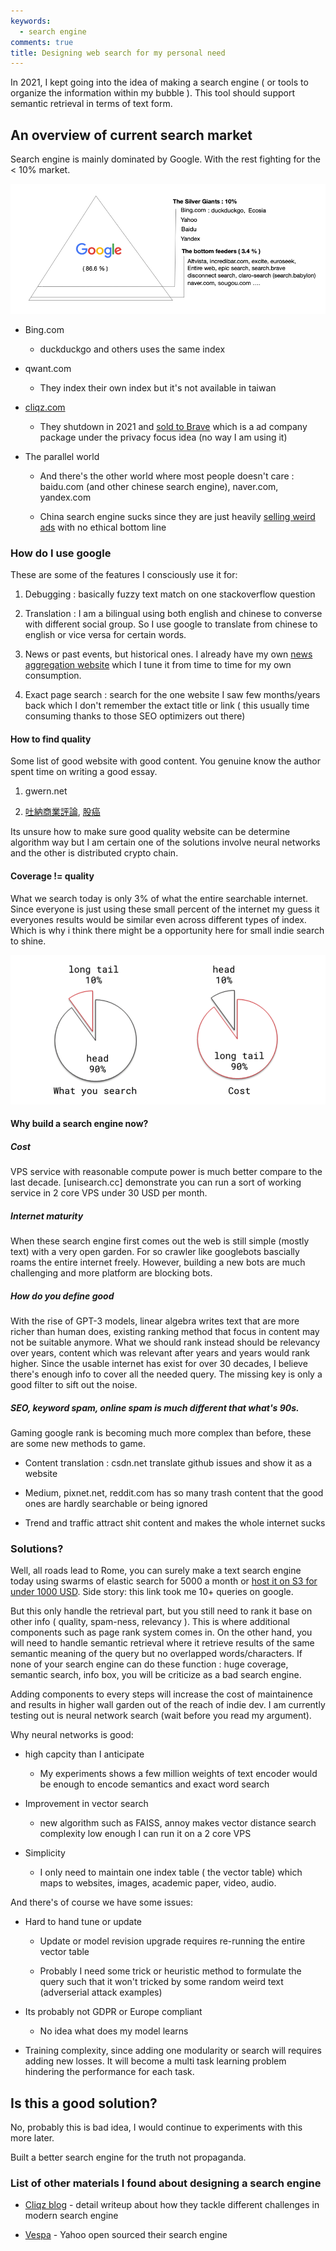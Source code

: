 ```yaml
---
keywords:
  - search engine
comments: true
title: Designing web search for my personal need
---
```


In 2021, I kept going into the idea of making a search engine ( or tools to organize the information within my bubble ). This tool should support semantic retrieval in terms of text form.

## An overview of current search market

Search engine is mainly dominated by Google. With the rest fighting for the < 10% market.

![2021 search market overview](https://raw.githubusercontent.com/theblackcat102/theblackcat102.github.io/master/images/market_share.png#center)

* Bing.com
    
    - duckduckgo and others uses the same index

* qwant.com

    - They index their own index but it's not available in taiwan

* [cliqz.com](https://cliqz.com/en/whycliqz/search-engine)

    - They shutdown in 2021 and [sold to Brave](https://brave.com/brave-search) which is a ad company package under the privacy focus idea (no way I am using it)


* The parallel world

    - And there's the other world where most people doesn't care : baidu.com (and other chinese search engine), naver.com, yandex.com

    - China search engine sucks since they are just heavily [selling weird ads](https://zh.wikipedia.org/wiki/%E7%99%BE%E5%BA%A6%E7%AB%9E%E4%BB%B7%E6%8E%92%E5%90%8D%E4%BA%8B%E4%BB%B6) with no ethical bottom line 


### How do I use google

These are some of the features I consciously use it for:

1. Debugging : basically fuzzy text match on one stackoverflow question

2. Translation : I am a bilingual using both english and chinese to converse with different social group. So I use google to translate from chinese to english or vice versa for certain words.

3. News or past events, but historical ones. I already have my own [news aggregation website](https://todayheadlines.live/) which I tune it from time to time for my own consumption.

4. Exact page search : search for the one website I saw few months/years back which I don't remember the extact title or link ( this usually time consuming thanks to those SEO optimizers out there)


#### How to find quality 

Some list of good website with good content. You genuine know the author spent time on writing a good essay. 

1. gwern.net

2. [吐納商業評論](https://tuna.to), [股癌](https://gooaye.com)

Its unsure how to make sure good quality website can be determine algorithm way but I am certain one of the solutions involve neural networks and the other is distributed crypto chain.

#### Coverage != quality

What we search today is only 3% of what the entire searchable internet. Since everyone is just using these small percent of the internet my guess it everyones results would be similar even across different types of index. Which is why i think there might be a opportunity here for small indie search to shine.

![The last 10% search results requires 90% of the cost to cover](https://raw.githubusercontent.com/theblackcat102/theblackcat102.github.io/master/images/90-10-rule-perception-vs-reality-19.png#center)


#### Why build a search engine now?

##### Cost 

VPS service with reasonable compute power is much better compare to the last decade. [unisearch.cc] demonstrate you can run a sort of working service in 2 core VPS under 30 USD per month.

##### Internet maturity

When these search engine first comes out the web is still simple (mostly text) with a very open garden. For so crawler like googlebots bascially roams the entire internet freely. However, building a new bots are much challenging and more platform are blocking bots.

##### How do you define good

With the rise of GPT-3 models, linear algebra writes text that are more richer than human does, existing ranking method that focus in content may not be suitable anymore. What we should rank instead should be relevancy over years, content which was relevant after years and years would rank higher. Since the usable internet has exist for over 30 decades, I believe there's enough info to cover all the needed query. The missing key is only a good filter to sift out the noise.


#####  SEO, keyword spam, online spam is much different that what's 90s. 

Gaming google rank is becoming much more complex than before, these are some new methods to game. 

* Content translation : csdn.net translate github issues and show it as a website

* Medium, pixnet.net, reddit.com has so many trash content that the good ones are hardly searchable or being ignored

* Trend and traffic attract shit content and makes the whole internet sucks

### Solutions?

Well, all roads lead to Rome, you can surely make a text search engine today using swarms of elastic search for 5000 a month or [host it on S3 for under 1000 USD](https://quickwit.io/blog/commoncrawl/). Side story: this link took me 10+ queries on google.

But this only handle the retrieval part, but you still need to rank it base on other info ( quality, spam-ness, relevancy ). This is where additional components such as page rank system comes in. On the other hand, you will need to handle semantic retrieval where it retrieve results of the same semantic meaning of the query but no overlapped words/characters. If none of your search engine can do these function : huge coverage, semantic search, info box, you will be criticize as a bad search engine.

Adding components to every steps will increase the cost of maintainence and results in higher wall garden out of the reach of indie dev. I am currently testing out is neural network search (wait before you read my argument). 

Why neural networks is good:

* high capcity than I anticipate

    - My experiments shows a few million weights of text encoder would be enough to encode semantics and exact word search

* Improvement in vector search

    - new algorithm such as FAISS, annoy makes vector distance search complexity low enough I can run it on a 2 core VPS

* Simplicity

    - I only need to maintain one index table ( the vector table) which maps to websites, images, academic paper, video, audio.

And there's of course we have some issues:

* Hard to hand tune or update

    - Update or model revision upgrade requires re-running the entire vector table

    - Probably I need some trick or heuristic method to formulate the query such that it won't tricked by some random weird text (adverserial attack examples)

* Its probably not GDPR or Europe compliant

    - No idea what does my model learns

* Training complexity, since adding one modularity or search will requires adding new losses. It will become a multi task learning problem hindering the performance for each task.

## Is this a good solution?

No, probably this is bad idea, I would continue to experiments with this more later. 

Built a better search engine for the truth not propaganda.


### List of other materials I found about designing a search engine

* [Cliqz blog](https://0x65.dev/) - detail writeup about how they tackle different challenges in modern search engine

* [Vespa](https://vespa.ai/) - Yahoo open sourced their search engine